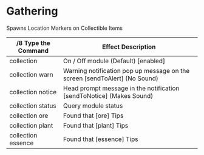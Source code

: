 Gathering
======

Spawns Location Markers on Collectible Items

/8 Type the Command | Effect Description
--- | ---
collection | On / Off module (Default) [enabled]
collection warn | Warning notification pop up message on the screen [sendToAlert] (No Sound)
collection notice | Head prompt message in the notification [sendToNotice] (Makes Sound)
collection status | Query module status
collection ore | Found that [ore] Tips
collection plant | Found that [plant] Tips
collection essence | Found that [essence] Tips
